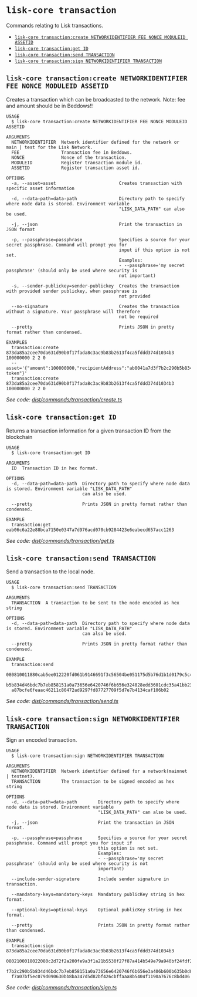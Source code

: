 # `lisk-core transaction`

Commands relating to Lisk transactions.

- [`lisk-core transaction:create NETWORKIDENTIFIER FEE NONCE MODULEID ASSETID`](#lisk-core-transactioncreate-networkidentifier-fee-nonce-moduleid-assetid)
- [`lisk-core transaction:get ID`](#lisk-core-transactionget-id)
- [`lisk-core transaction:send TRANSACTION`](#lisk-core-transactionsend-transaction)
- [`lisk-core transaction:sign NETWORKIDENTIFIER TRANSACTION`](#lisk-core-transactionsign-networkidentifier-transaction)

## `lisk-core transaction:create NETWORKIDENTIFIER FEE NONCE MODULEID ASSETID`

Creates a transaction which can be broadcasted to the network. Note: fee and amount should be in Beddows!!

```
USAGE
  $ lisk-core transaction:create NETWORKIDENTIFIER FEE NONCE MODULEID ASSETID

ARGUMENTS
  NETWORKIDENTIFIER  Network identifier defined for the network or main | test for the Lisk Network.
  FEE                Transaction fee in Beddows.
  NONCE              Nonce of the transaction.
  MODULEID           Register transaction module id.
  ASSETID            Register transaction asset id.

OPTIONS
  -a, --asset=asset                        Creates transaction with specific asset information

  -d, --data-path=data-path                Directory path to specify where node data is stored. Environment variable
                                           "LISK_DATA_PATH" can also be used.

  -j, --json                               Print the transaction in JSON format

  -p, --passphrase=passphrase              Specifies a source for your secret passphrase. Command will prompt you for
                                           input if this option is not set.
                                           Examples:
                                           - --passphrase='my secret passphrase' (should only be used where security is
                                           not important)

  -s, --sender-publickey=sender-publickey  Creates the transaction with provided sender publickey, when passphrase is
                                           not provided

  --no-signature                           Creates the transaction without a signature. Your passphrase will therefore
                                           not be required

  --pretty                                 Prints JSON in pretty format rather than condensed.

EXAMPLES
  transaction:create 873da85a2cee70da631d90b0f17fada8c3ac9b83b2613f4ca5fddd374d1034b3 100000000 2 2 0
  --asset='{"amount":100000000,"recipientAddress":"ab0041a7d3f7b2c290b5b834d46bdc7b7eb85815","data":"send token"}'
  transaction:create 873da85a2cee70da631d90b0f17fada8c3ac9b83b2613f4ca5fddd374d1034b3 100000000 2 2 0
```

_See code: [dist/commands/transaction/create.ts](https://github.com/LiskHQ/lisk-core/blob/v3.0.0-debug.2/dist/commands/transaction/create.ts)_

## `lisk-core transaction:get ID`

Returns a transaction information for a given transaction ID from the blockchain

```
USAGE
  $ lisk-core transaction:get ID

ARGUMENTS
  ID  Transaction ID in hex format.

OPTIONS
  -d, --data-path=data-path  Directory path to specify where node data is stored. Environment variable "LISK_DATA_PATH"
                             can also be used.

  --pretty                   Prints JSON in pretty format rather than condensed.

EXAMPLE
  transaction:get eab06c6a22e88bca7150e0347a7d976acd070cb9284423e6eabecd657acc1263
```

_See code: [dist/commands/transaction/get.ts](https://github.com/LiskHQ/lisk-core/blob/v3.0.0-debug.2/dist/commands/transaction/get.ts)_

## `lisk-core transaction:send TRANSACTION`

Send a transaction to the local node.

```
USAGE
  $ lisk-core transaction:send TRANSACTION

ARGUMENTS
  TRANSACTION  A transaction to be sent to the node encoded as hex string

OPTIONS
  -d, --data-path=data-path  Directory path to specify where node data is stored. Environment variable "LISK_DATA_PATH"
                             can also be used.

  --pretty                   Prints JSON in pretty format rather than condensed.

EXAMPLE
  transaction:send
  080810011880cab5ee012220fd061b9146691f3c56504be051175d5b76d1b1d0179c5c4370e18534c58821222a2408641214ab0041a7d3f7b2c290
  b5b834d46bdc7b7eb858151a0a73656e6420746f6b656e324028edd3601cdc35a41bb23415a0d9f3c3e9cf188d9971adf18742cea39d58aa84809a
  a87bcfe6feaac46211c80472ad9297fd87727709f5d7e7b4134caf106b02
```

_See code: [dist/commands/transaction/send.ts](https://github.com/LiskHQ/lisk-core/blob/v3.0.0-debug.2/dist/commands/transaction/send.ts)_

## `lisk-core transaction:sign NETWORKIDENTIFIER TRANSACTION`

Sign an encoded transaction.

```
USAGE
  $ lisk-core transaction:sign NETWORKIDENTIFIER TRANSACTION

ARGUMENTS
  NETWORKIDENTIFIER  Network identifier defined for a network(mainnet | testnet).
  TRANSACTION        The transaction to be signed encoded as hex string

OPTIONS
  -d, --data-path=data-path        Directory path to specify where node data is stored. Environment variable
                                   "LISK_DATA_PATH" can also be used.

  -j, --json                       Print the transaction in JSON format.

  -p, --passphrase=passphrase      Specifies a source for your secret passphrase. Command will prompt you for input if
                                   this option is not set.
                                   Examples:
                                   - --passphrase='my secret passphrase' (should only be used where security is not
                                   important)

  --include-sender-signature       Include sender signature in transaction.

  --mandatory-keys=mandatory-keys  Mandatory publicKey string in hex format.

  --optional-keys=optional-keys    Optional publicKey string in hex format.

  --pretty                         Prints JSON in pretty format rather than condensed.

EXAMPLE
  transaction:sign 873da85a2cee70da631d90b0f17fada8c3ac9b83b2613f4ca5fddd374d1034b3
  0802100018022080c2d72f2a200fe9a3f1a21b5530f27f87a414b549e79a940bf24fdf2b2f05e7f22aeeecc86a32270880c2d72f1214ab0041a7d3
  f7b2c290b5b834d46bdc7b7eb858151a0a73656e6420746f6b656e3a406b600b635b0d85c3bff1e59b1620e1083807fde4cd26545a5d18d2a81fce
  f7a07bf5ec079d090630bb8ba347d5d82bf426cbffaaa8b5404f1190a7676c8bd406
```

_See code: [dist/commands/transaction/sign.ts](https://github.com/LiskHQ/lisk-core/blob/v3.0.0-debug.2/dist/commands/transaction/sign.ts)_
